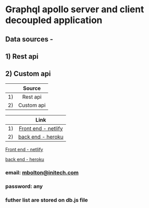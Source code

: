 # Graphql apollo server and client decoupled application 
## Data sources - 
## 1) Rest api
## 2) Custom api
|         | Source         |
| ------------- |:-------------:| 
| 1)      | Rest api |
| 2)      | Custom api   |  


|         | Link           |
| ------------- |:-------------:| 
| 1)      | [Front end - netlify](https://apollo-client-app.netlify.app/) |
| 2)      | [back end - heroku](https://apollo-server-api-graphql.herokuapp.com/)    |  


[Front end - netlify](https://apollo-client-app.netlify.app/)


[back end - heroku](https://apollo-server-api-graphql.herokuapp.com/)



### email: mbolton@initech.com
### password: any

### futher list are stored on db.js  file 
